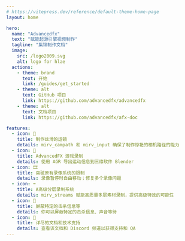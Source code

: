 ```yaml
---
# https://vitepress.dev/reference/default-theme-home-page
layout: home

hero:
  name: "Advancedfx"
  text: "赋能起源引擎视频制作"
  tagline: "集锦制作文档"
  image:
    src: /logo2009.svg
    alt: logo for hlae
  actions:
    - theme: brand
      text: 开始
      link: /guides/get_started
    - theme: alt
      text: GitHub 项目
      link: https://github.com/advancedfx/advancedfx
    - theme: alt
      text: 文档项目
      link: https://github.com/advancedfx/afx-doc

features:
  - icon: 🎥
    title: 制作丝滑的运镜
    details: mirv_campath 和 mirv_input 确保了制作惊艳的相机路径的能力
  - icon: 💬
    title: AdvancedFX 游戏录制
    details: 使用 AGR 导出运动信息到三维软件 Blender
  - icon: 🎞️
    title: 突破原有录像系统的限制
    details: 录像暂停时自由移动；修复多个录像问题
  - icon: ➡️
    title: A高级分层录制系统
    details: mirv_streams 赋能高质量多层素材录制，提供高级特效的可能性
  - icon: 💬
    title: 屏蔽特定的击杀信息等
    details: 你可以屏蔽特定的击杀信息、声音等待
  - icon: 📑
    title: 详尽的文档和技术支持
    details: 查看该文档和 Discord 频道以获得支持和 QA
---
```


<!-- HTML Part -->
<!-- <script setup>
  import Test from "/components/Test.vue"
</script>

<Test></Test> -->